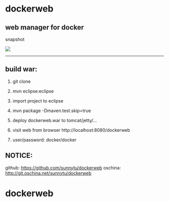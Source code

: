dockerweb
=========

web manager for docker
----------------------

snapshot

<img src="./snapshot.png" />

-----------------------------------------

build war:
-----------

1. git clone 

2. mvn eclipse:eclipse

3. import project to eclipse

4. mvn package -Dmaven.test.skip=true

5. deploy dockerweb.war to tomcat/jetty/...

6. visit web from browser http://localhost:8080/dockerweb

7. user/password:  docker/docker


NOTICE:
-----------
github: <https://github.com/sunnytu/dockerweb>
oschina: <http://git.oschina.net/sunnytu/dockerweb> 
# dockerweb

